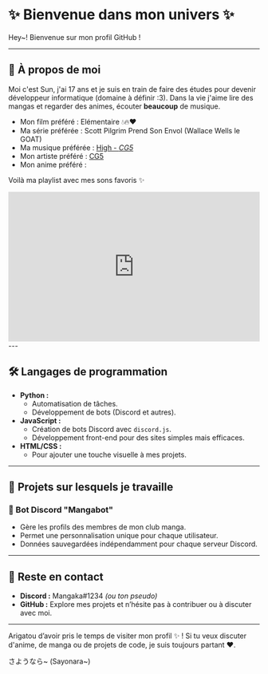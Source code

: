 # ✨ Bienvenue dans mon univers ✨

Hey~! Bienvenue sur mon profil GitHub !

---

## 👤 À propos de moi

Moi c'est Sun, j'ai 17 ans et je suis en train de faire des études pour devenir développeur informatique (domaine à définir :3). Dans la vie j'aime lire des mangas et regarder des animes, écouter **beaucoup** de musique.

- Mon film préféré : Elémentaire 💧🔥❤️
- Ma série préférée : Scott Pilgrim Prend Son Envol (Wallace Wells le GOAT)
- Ma musique préférée : [High - *CG5*](https://www.youtube.com/watch?v=veJ14e5yqNU)
- Mon artiste préféré : [CG5](https://www.youtube.com/@CG5/videos)
- Mon anime préféré :

Voilà ma playlist avec mes sons favoris ✨

<html>
<iframe title="deezer-widget" src="https://widget.deezer.com/widget/dark/playlist/13385903223" width="100%" height="300" frameborder="0" allowtransparency="true" allow="encrypted-media; clipboard-write">  
</iframe>
</html>
---

## 🛠️ Langages de programmation

- **Python :**
  - Automatisation de tâches.
  - Développement de bots (Discord et autres).
- **JavaScript :**
  - Création de bots Discord avec `discord.js`.
  - Développement front-end pour des sites simples mais efficaces.
- **HTML/CSS :**
  - Pour ajouter une touche visuelle à mes projets.

---

## 📂 Projets sur lesquels je travaille

### 🌸 Bot Discord "Mangabot"
- Gère les profils des membres de mon club manga.
- Permet une personnalisation unique pour chaque utilisateur.
- Données sauvegardées indépendamment pour chaque serveur Discord.

---

## 🌟 Reste en contact
- **Discord :** Mangaka#1234 *(ou ton pseudo)*
- **GitHub :** Explore mes projets et n’hésite pas à contribuer ou à discuter avec moi.

---

Arigatou d’avoir pris le temps de visiter mon profil ✨ ! Si tu veux discuter d'anime, de manga ou de projets de code, je suis toujours partant ❤️.

さようなら~ (Sayonara~)
